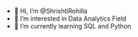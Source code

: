 - 👋 Hi, I’m @ShrishtiRohilla
- 👀 I’m interested in Data Analytics Field
- 🌱 I’m currently learning SQL and Python
  
  

<!---
ShrishtiRohilla/ShrishtiRohilla is a ✨ special ✨ repository because its `README.md` (this file) appears on your GitHub profile.
You can click the Preview link to take a look at your changes.
--->
